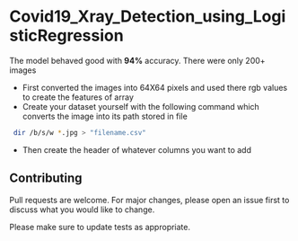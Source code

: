 # Covid19_Xray_Detection_using_LogisticRegression

The model behaved good with **94%** accuracy. There were only 200+ images

- First converted the images into 64X64 pixels and used there rgb values to create the features of array
- Create your dataset yourself with the following command which converts the image into its path stored in file
 ```bash
  dir /b/s/w *.jpg > "filename.csv"
```
- Then create the header of whatever columns you want to add

## Contributing
Pull requests are welcome. For major changes, please open an issue first to discuss what you would like to change.

Please make sure to update tests as appropriate.
